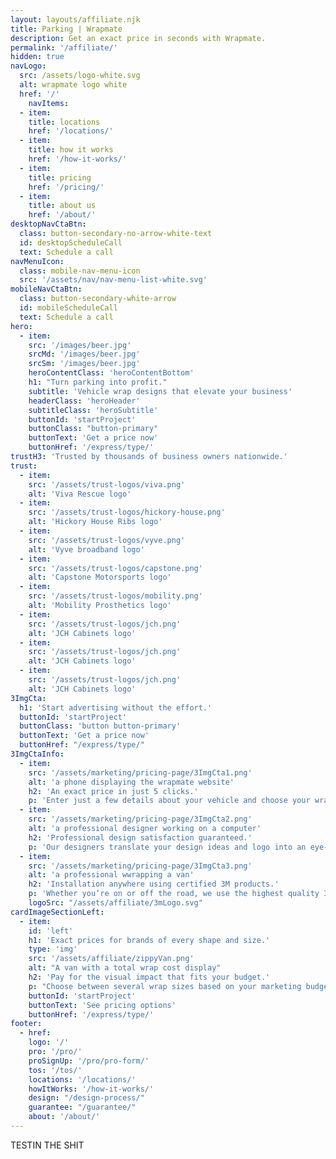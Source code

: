 ```yaml
---
layout: layouts/affiliate.njk
title: Parking | Wrapmate
description: Get an exact price in seconds with Wrapmate.
permalink: '/affiliate/'
hidden: true
navLogo:
  src: /assets/logo-white.svg
  alt: wrapmate logo white
  href: '/'
	navItems:
  - item:
    title: locations
    href: '/locations/'
  - item:
    title: how it works
    href: '/how-it-works/'
  - item:
    title: pricing
    href: '/pricing/'
  - item:
    title: about us
    href: '/about/'
desktopNavCtaBtn:
  class: button-secondary-no-arrow-white-text
  id: desktopScheduleCall
  text: Schedule a call
navMenuIcon:
  class: mobile-nav-menu-icon
  src: '/assets/nav/nav-menu-list-white.svg'
mobileNavCtaBtn:
  class: button-secondary-white-arrow
  id: mobileScheduleCall
  text: Schedule a call
hero:
  - item:
    src: '/images/beer.jpg'
    srcMd: '/images/beer.jpg'
    srcSm: '/images/beer.jpg'
    heroContentClass: 'heroContentBottom'
    h1: "Turn parking into profit."
    subtitle: 'Vehicle wrap designs that elevate your business'
    headerClass: 'heroHeader'
    subtitleClass: 'heroSubtitle'
    buttonId: 'startProject'
    buttonClass: "button-primary"
    buttonText: 'Get a price now'
    buttonHref: '/express/type/'
trustH3: 'Trusted by thousands of business owners nationwide.'
trust:
  - item:
    src: '/assets/trust-logos/viva.png'
    alt: 'Viva Rescue logo'
  - item:
    src: '/assets/trust-logos/hickory-house.png'
    alt: 'Hickory House Ribs logo'
  - item:
    src: '/assets/trust-logos/vyve.png'
    alt: 'Vyve broadband logo'
  - item:
    src: '/assets/trust-logos/capstone.png'
    alt: 'Capstone Motorsports logo'
  - item:
    src: '/assets/trust-logos/mobility.png'
    alt: 'Mobility Prosthetics logo'
  - item:
    src: '/assets/trust-logos/jch.png'
    alt: 'JCH Cabinets logo'
  - item:
    src: '/assets/trust-logos/jch.png'
    alt: 'JCH Cabinets logo'
  - item:
    src: '/assets/trust-logos/jch.png'
    alt: 'JCH Cabinets logo'
3ImgCta:
  h1: 'Start advertising without the effort.'
  buttonId: 'startProject'
  buttonClass: 'button button-primary'
  buttonText: 'Get a price now'
  buttonHref: "/express/type/"
3ImgCtaInfo:
  - item:
    src: '/assets/marketing/pricing-page/3ImgCta1.png'
    alt: 'a phone displaying the wrapmate website'
    h2: 'An exact price in just 5 clicks.'
    p: 'Enter just a few details about your vehicle and choose your wrap size. Your price includes everything - design, production, and installation.'
  - item:
    src: '/assets/marketing/pricing-page/3ImgCta2.png'
    alt: 'a professional designer working on a computer'
    h2: 'Professional design satisfaction guaranteed.'
    p: 'Our designers translate your design ideas and logo into an eye-catching design. Satisfaction guaranteed or your money back. Learn more about our <a href="/design-process/"> design process.</a>'
  - item:
    src: '/assets/marketing/pricing-page/3ImgCta3.png'
    alt: 'a professional wwrapping a van'
    h2: 'Installation anywhere using certified 3M products.'
    p: 'Whether you’re on or off the road, we use the highest quality 3M products to ensure your vehicle wrap is built to last.'
    logoSrc: "/assets/affiliate/3mLogo.svg"
cardImageSectionLeft:
  - item:
    id: 'left'
    h1: 'Exact prices for brands of every shape and size.'
    type: 'img'
    src: '/assets/affiliate/zippyVan.png'
    alt: "A van with a total wrap cost display"
    h2: 'Pay for the visual impact that fits your budget.'
    p: "Choose between several wrap sizes based on your marketing budget."
    buttonId: 'startProject'
    buttonText: 'See pricing options'
    buttonHref: '/express/type/'
footer:
  - href:
    logo: '/'
    pro: '/pro/'
    proSignUp: '/pro/pro-form/'
    tos: '/tos/'
    locations: '/locations/'
    howItWorks: '/how-it-works/'
    design: "/design-process/"
    guarantee: "/guarantee/"
    about: '/about/'
---
```


TESTIN THE SHIT
